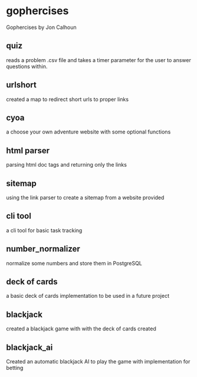 # gophercises
Gophercises by Jon Calhoun

## quiz
reads a problem .csv file and takes a timer parameter for the user to answer questions within.

## urlshort
created a map to redirect short urls to proper links

## cyoa
a choose your own adventure website with some optional functions

## html parser
parsing html doc tags and returning only the links

## sitemap
using the link parser to create a sitemap from a website provided

## cli tool
a cli tool for basic task tracking

## number_normalizer
normalize some numbers and store them in PostgreSQL

## deck of cards
a basic deck of cards implementation to be used in a future project

## blackjack
created a blackjack game with with the deck of cards created

## blackjack_ai
Created an automatic blackjack AI to play the game with implementation for betting